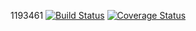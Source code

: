1193461
[![Build Status](https://travis-ci.com/Francesco-Pantaleoni/Assigment-2.svg?branch=master)](https://travis-ci.com/Francesco-Pantaleoni/Assigment-2)
[![Coverage Status](https://coveralls.io/repos/github/Francesco-Pantaleoni/Assigment-2/badge.png?branch=feature/CalcoloTotale)](https://coveralls.io/github/Francesco-Pantaleoni/Assigment-2?branch=feature/CalcoloTotale)
